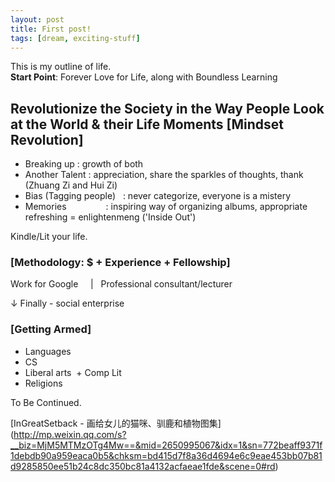```yaml
---
layout: post
title: First post!
tags: [dream, exciting-stuff]
---
```


This is my outline of life.  
**Start Point**: Forever Love for Life, along with Boundless Learning

## Revolutionize the Society in the Way People Look at the World & their Life Moments [Mindset Revolution]

* Breaking up             : growth of both
* Another Talent          : appreciation, share the sparkles of thoughts, thank (Zhuang Zi and Hui Zi)
* Bias (Tagging people)   : never categorize, everyone is a mistery
* Memories                : inspiring way of organizing albums, appropriate refreshing = enlightenmeng ('Inside Out')

Kindle/Lit your life.

### [Methodology: $ + Experience + Fellowship]

Work for Google     |   Professional consultant/lecturer

↓ Finally - social enterprise

### [Getting Armed]

- Languages
- CS
- Liberal arts
  + Comp Lit
- Religions

To Be Continued.


[InGreatSetback - 画给女儿的猫咪、驯鹿和植物图集] (http://mp.weixin.qq.com/s?__biz=MjM5MTMzOTg4Mw==&mid=2650995067&idx=1&sn=772beaff9371f1debdb90a959eaca0b5&chksm=bd415d7f8a36d4694e6c9eae453bb07b81d9285850ee51b24c8dc350bc81a4132acfaeae1fde&scene=0#rd)
